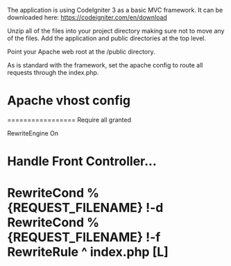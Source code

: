 
The application is using CodeIgniter 3 as a basic MVC framework. It can be
downloaded here: https://codeigniter.com/en/download

Unzip all of the files into your project directory making sure not to move any of the files.
Add the application and public directories at the top level.

Point your Apache web root at the /public directory.

As is standard with the framework, set the apache config to route all requests through the index.php.

# Apache vhost config #
=================
Require all granted

RewriteEngine On

# Handle Front Controller...
RewriteCond %{REQUEST_FILENAME} !-d
RewriteCond %{REQUEST_FILENAME} !-f
RewriteRule ^ index.php [L]
=================
